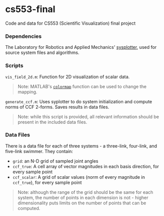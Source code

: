 # cs553-final
Code and data for CS553 (Scientific Visualization) final project

### Dependencies
The Laboratory for Robotics and Applied Mechanics'
[sysplotter](https://github.com/OSU-LRAM/GeometricSystemPlotter),
used for source system files and algorithms.

### Scripts
`vis_field_2d.m`: Function for 2D visualization of scalar data.
> Note: MATLAB's
[`colormap`](https://www.mathworks.com/help/matlab/ref/colormap.html)
function can be used to change the mapping.

`generate_ccf.m`: Uses syplotter to do system initialization and compute
norms of CCF 2-forms. Saves results in data files.
> Note: while this script is provided, all relevant information should be
present in the included data files.

### Data Files
There is a data file for each of three systems - a three-link, four-link, and five-link swimmer. They contain:
- `grid`: an N-D grid of sampled joint angles
- `ccf_true`: A cell array of vector magnitudes in each basis direction, for every sample point
- `ccf_scalar`: A grid of scalar values (norm of every magnitude in `ccf_true`), for every sample point
> Note: although the range of the grid should be the same for each system, the number of points in each dimension is not - higher dimensionality puts limits on the number of points that can be computed.
